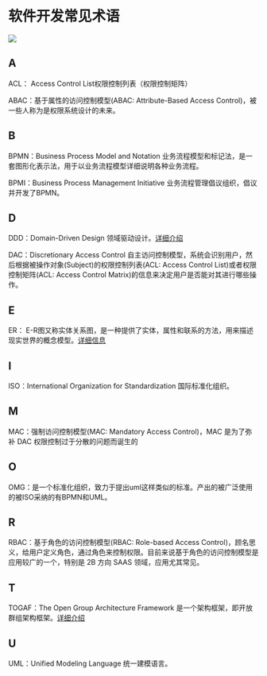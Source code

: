 # 软件开发常见术语
![](https://img-blog.csdnimg.cn/direct/6734e1759d9644fba7bdb8f800ef664a.jpeg#pic_center)
## A

ACL： Access Control List权限控制列表（权限控制矩阵）

ABAC：基于属性的访问控制模型(ABAC: Attribute-Based Access Control)，被一些人称为是权限系统设计的未来。
## B
BPMN：Business Process Model and Notation 业务流程模型和标记法，是一套图形化表示法，用于以业务流程模型详细说明各种业务流程。

BPMI：Business Process Management Initiative 业务流程管理倡议组织，倡议并开发了BPMN。
## D
DDD：Domain-Driven Design 领域驱动设计。[详细介绍](https://zhuanlan.zhihu.com/p/91525839)

DAC：Discretionary Access Control 自主访问控制模型，系统会识别用户，然后根据被操作对象(Subject)的权限控制列表(ACL: Access Control List)或者权限控制矩阵(ACL: Access Control Matrix)的信息来决定用户是否能对其进行哪些操作。

## E
ER： E-R图又称实体关系图，是一种提供了实体，属性和联系的方法，用来描述现实世界的概念模型。[详细信息](https://www.zhihu.com/tardis/zm/art/270299029?source_id=1005)
## I
ISO：International Organization for Standardization 国际标准化组织。

## M
MAC：强制访问控制模型(MAC: Mandatory Access Control)，MAC 是为了弥补 DAC 权限控制过于分散的问题而诞生的

## O
OMG：是一个标准化组织，致力于提出uml这样类似的标准。产出的被广泛使用的被ISO采纳的有BPMN和UML。

## R
RBAC：基于角色的访问控制模型(RBAC: Role-based Access Control)，顾名思义，给用户定义角色，通过角色来控制权限。目前来说基于角色的访问控制模型是应用较广的一个，特别是 2B 方向 SAAS 领域，应用尤其常见。

## T
TOGAF：The Open Group Architecture Framework 是一个架构框架，即开放群组架构框架。[详细介绍](https://zhuanlan.zhihu.com/p/59348262)
## U
UML：Unified Modeling Language 统一建模语言。
